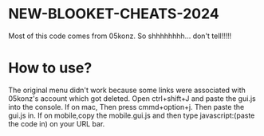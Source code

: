 # NEW-BLOOKET-CHEATS-2024
Most of this code comes from 05konz. So shhhhhhhh... don't tell!!!!!
# How to use?
The original menu didn't work because some links were associated with 05konz's account which got deleted.
Open ctrl+shift+J and paste the gui.js into the console. If on mac, Then press cmmd+option+j. Then paste the gui.js in.
If on mobile,copy the mobile.gui.js and then type javascript:(paste the code in) on your URL bar. 
